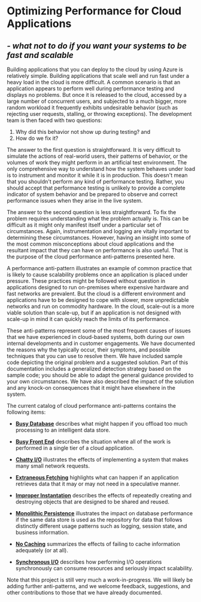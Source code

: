 # Optimizing Performance for Cloud Applications
## *- what not to do if you want your systems to be fast and scalable*

Building applications that you can deploy to the cloud by using Azure is relatively simple. Building applications that scale well and run fast under a heavy load in the cloud is more difficult. A common scenario is that an application appears to perform well during performance testing and displays no problems. But once it is released to the cloud, accessed by a large number of concurrent users, and subjected to a much bigger, more random workload it frequently exhibits undesirable behavior (such as rejecting user requests, stalling, or throwing exceptions). The development team is then faced with two questions:

1. Why did this behavior not show up during testing? and
2. How do we fix it?

The answer to the first question is straightforward. It is very difficult to simulate the actions of real-world users, their patterns of behavior, or the volumes of work they might perform in an artificial test environment. The only comprehensive way to understand how the system behaves under load is to instrument and monitor it while it is in production. This doesn't mean that you shouldn't perform any kind of performance testing. Rather, you should accept that performance testing is unlikely to provide a complete indicator of system behavior and be prepared to observe and correct performance issues when they arise in the live system.

The answer to the second question is less straightforward. To fix the problem requires understanding what the problem actually is. This can be difficult as it might only manifest itself under a particular set of circumstances. Again, instrumentation and logging are vitally important to determining these circumstances. However, having an insight into some of the most common misconceptions about cloud applications and the resultant impact that they can have on performance is also useful. That is the purpose of the cloud performance anti-patterns presented here. 

A performance anti-pattern illustrates an example of common practice that is likely to cause scalability problems once an application is placed under pressure. These practices might be followed without question in applications designed to run on-premises where expensive hardware and fast networks are prevalent. But the cloud is a different environment and applications have to be designed to cope with slower, more unpredictable networks and run on commodity hardware. In the cloud, scale-out is a more viable solution than scale-up, but if an application is not designed with scale-up in mind it can quickly reach the limits of its performance.

These anti-patterns represent some of the most frequent causes of issues that we have experienced in cloud-based systems, both during our own internal developments and in customer engagements. We have documented the reasons why the typically occur, their symptoms, and possible techniques that you can use to resolve them. We have included sample code depicting the original problem and a suggested solution. Part of this documentation includes a generalized detection strategy based on the sample code; you should be able to adapt the general guidance provided to your own circumstances. We have also described the impact of the solution and any knock-on consequences that it might have elsewhere in the system.

The current catalog of cloud performance anti-patterns contains the following items:

- **[Busy Database][BusyDatabase]** describes what might happen if you offload too much processing to an intelligent data store.

- **[Busy Front End][BusyFrontEnd]** describes the situation where all of the work is performed in a single tier of a cloud application.

- **[Chatty I/O][ChattyIO]** illustrates the effects of implementing a system that makes many small network requests.

- **[Extraneous Fetching][ExtraneousFetching]** highlights what can happen if an application retrieves data that it may or may not need in a speculative manner.

- **[Improper Instantation][ImproperInstantiation]** describes the effects of repeatedly creating and destroying objects that are designed to be shared and reused.

- **[Monolithic Persistence][MonolithicPersistence]** illustrates the impact on database performance if the same data store is used as the repository for data that follows distinctly different usage patterns such as logging, session state, and business information.

- **[No Caching][NoCaching]** summarizes the effects of failing to cache information adequately (or at all).

- **[Synchronous I/O][SynchronousIO]** describes how performing I/O operations synchronously can consume resources and seriously impact scalability. 

Note that this project is still very much a work-in-progress. We will likely be adding further anti-patterns, and we welcome feedback, suggestions, and other contributions to those that we have already documented.

[BusyDatabase]: BusyDatabase/docs/BusyDatabase.md
[BusyFrontEnd]: BusyFrontEnd/docs/BusyFrontEnd.md
[ChattyIO]: ChattyIO/docs/ChattyIO.md
[ExtraneousFetching]: ExtraneousFetching/docs/ExtraneousFetching.md
[ImproperInstantiation]: ImproperInstantiation/docs/ImproperInstantiation.md
[MonolithicPersistence]: MonolithicPersistence/docs/MonolithicPersistence.md
[NoCaching]: NoCache/docs/NoCaching.md
[SynchronousIO]: SynchronousIO/docs/SynchronousIO.md